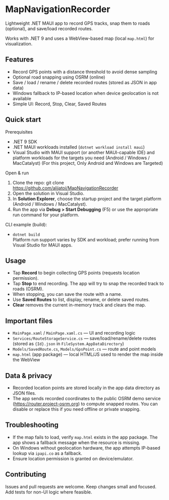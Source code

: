 # MapNavigationRecorder

Lightweight .NET MAUI app to record GPS tracks, snap them to roads (optional), and save/load recorded routes.

Works with .NET 9 and uses a WebView-based map (local `map.html`) for visualization.

## Features
- Record GPS points with a distance threshold to avoid dense sampling
- Optional road snapping using OSRM (online)
- Save / load / rename / delete recorded routes (stored as JSON in app data)
- Windows fallback to IP-based location when device geolocation is not available
- Simple UI: Record, Stop, Clear, Saved Routes

## Quick start

Prerequisites
- .NET 9 SDK
- .NET MAUI workloads installed (`dotnet workload install maui`)
- Visual Studio with MAUI support (or another MAUI-capable IDE) and platform workloads for the targets you need (Android / Windows / MacCatalyst) (For this project, Only Android and Windows are Targeted) 

Open & run
1. Clone the repo:
   git clone https://github.com/alijatoi/MapNavigationRecorder
2. Open the solution in Visual Studio.
3. In __Solution Explorer__, choose the startup project and the target platform (Android / Windows / MacCatalyst).
4. Run the app via __Debug > Start Debugging__ (F5) or use the appropriate run command for your platform.

CLI example (build):
- `dotnet build`  
Platform run support varies by SDK and workload; prefer running from Visual Studio for MAUI apps.

## Usage
- Tap **Record** to begin collecting GPS points (requests location permission).
- Tap **Stop** to end recording. The app will try to snap the recorded track to roads (OSRM).
- When stopping, you can save the route with a name.
- Use **Saved Routes** to list, display, rename, or delete saved routes.
- **Clear** removes the current in-memory track and clears the map.

## Important files
- `MainPage.xaml` / `MainPage.xaml.cs` — UI and recording logic
- `Services/RouteStorageService.cs` — save/load/rename/delete routes (stored as `{Id}.json` in `FileSystem.AppDataDirectory`)
- `Models/SavedRoute.cs`, `Models/GpsPoint.cs` — route and point models
- `map.html` (app package) — local HTML/JS used to render the map inside the WebView

## Data & privacy
- Recorded location points are stored locally in the app data directory as JSON files.
- The app sends recorded coordinates to the public OSRM demo service (https://router.project-osrm.org) to compute snapped routes. You can disable or replace this if you need offline or private snapping.

## Troubleshooting
- If the map fails to load, verify `map.html` exists in the app package. The app shows a fallback message when the resource is missing.
- On Windows without geolocation hardware, the app attempts IP-based lookup via `ipapi.co` as a fallback.
- Ensure location permission is granted on device/emulator.

## Contributing
Issues and pull requests are welcome. Keep changes small and focused. Add tests for non-UI logic where feasible.

